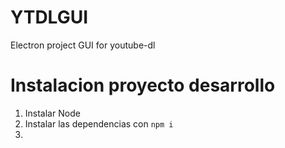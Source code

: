 # YTDLGUI
Electron project GUI for youtube-dl 

# Instalacion proyecto desarrollo
1. Instalar Node
2. Instalar las dependencias con `npm i`
3. 
